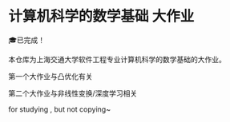 # 计算机科学的数学基础 大作业

🎓已完成！

本仓库为上海交通大学软件工程专业计算机科学的数学基础的大作业。

第一个大作业与凸优化有关

第二个大作业与非线性变换/深度学习相关

for studying , but not copying~